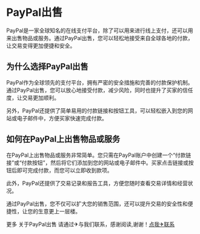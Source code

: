 # PayPal出售

PayPal是一家全球知名的在线支付平台，除了可以用来进行线上支付，还可以用来出售物品或服务。通过PayPal出售，您可以轻松地接受来自全球各地的付款，让交易变得更加便捷和安全。

## 为什么选择PayPal出售

PayPal作为全球领先的支付平台，拥有严密的安全措施和完善的付款保护机制。通过PayPal出售，您可以放心地接受付款，减少风险，同时也提升了买家的信任度，让交易更加顺利。

另外，PayPal还提供了简单易用的付款链接和按钮工具，可以轻松嵌入到您的网站或电子邮件中，方便买家快速完成付款。

## 如何在PayPal上出售物品或服务

在PayPal上出售物品或服务非常简单。您只需在PayPal账户中创建一个“付款链接”或“付款按钮”，然后将它们添加到您的网站或电子邮件中。买家点击链接或按钮后即可完成付款，而您可以立即收到款项。

此外，PayPal还提供了交易记录和报告工具，方便您随时查看交易详情和经营状况。

通过PayPal出售，您不仅可以扩大您的销售范围，还可以提升交易的安全性和便捷性，让您的生意更上一层楼。

更多 关于PayPal出售 请通过✈与我们联系，感谢阅读,谢谢！[点我✈联系](https://b.k02.cc)